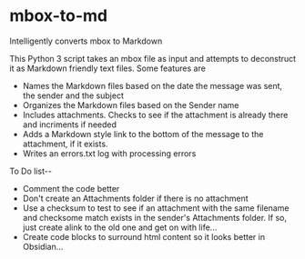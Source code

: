 # mbox-to-md
Intelligently converts mbox to Markdown

This Python 3 script takes an mbox file as input and attempts to deconstruct it as Markdown friendly text files. Some features are

- Names the Markdown files based on the date the message was sent, the sender and the subject
- Organizes the Markdown files based on the Sender name
- Includes attachments. Checks to see if the attachment is already there and incriments if needed
- Adds a Markdown style link to the bottom of the message to the attachment, if it exists.
- Writes an errors.txt log with processing errors

To Do list--

- Comment the code better
- Don't create an Attachments folder if there is no attachment
- Use a checksum to test to see if an attachment with the same filename and checksome match exists in the sender's Attachments folder. If so, just create alink to the old one and get on with life...
- Create code blocks to surround html content so it looks better in Obsidian...